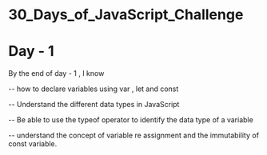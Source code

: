 # 30_Days_of_JavaScript_Challenge

# Day - 1

By the end of day - 1 , I know 

-- how to declare variables using var , let and const

-- Understand the different data types in JavaScript

-- Be able to use the typeof operator to identify the data type of a variable

-- understand the concept of variable re assignment and the immutability of const variable.